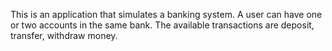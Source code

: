 This is an application that simulates a banking system. A user can have one or two accounts in the same bank. The available transactions are deposit, transfer, withdraw money.
